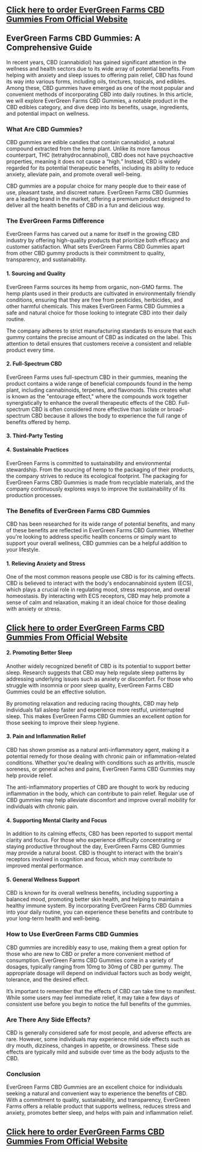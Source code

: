 <h2><strong><a title="https://www.facebook.com/TryEverGreenFarmsCBDGummiesUSA/" href="https://www.facebook.com/TryEverGreenFarmsCBDGummiesUSA/">Click here to order EverGreen Farms CBD Gummies From Official Website</a><br /><br />EverGreen Farms CBD Gummies: A Comprehensive Guide</strong></h2>
<p>In recent years, CBD (cannabidiol) has gained significant attention in the wellness and health sectors due to its wide array of potential benefits. From helping with anxiety and sleep issues to offering pain relief, CBD has found its way into various forms, including oils, tinctures, topicals, and edibles. Among these, CBD gummies have emerged as one of the most popular and convenient methods of incorporating CBD into daily routines. In this article, we will explore EverGreen Farms CBD Gummies, a notable product in the CBD edibles category, and dive deep into its benefits, usage, ingredients, and potential impact on wellness.</p>
<h3>What Are CBD Gummies?</h3>
<p>CBD gummies are edible candies that contain cannabidiol, a natural compound extracted from the hemp plant. Unlike its more famous counterpart, THC (tetrahydrocannabinol), CBD does not have psychoactive properties, meaning it does not cause a &ldquo;high.&rdquo; Instead, CBD is widely regarded for its potential therapeutic benefits, including its ability to reduce anxiety, alleviate pain, and promote overall well-being.</p>
<p>CBD gummies are a popular choice for many people due to their ease of use, pleasant taste, and discreet nature. EverGreen Farms CBD Gummies are a leading brand in the market, offering a premium product designed to deliver all the health benefits of CBD in a fun and delicious way.</p>
<h3>The EverGreen Farms Difference</h3>
<p>EverGreen Farms has carved out a name for itself in the growing CBD industry by offering high-quality products that prioritize both efficacy and customer satisfaction. What sets EverGreen Farms CBD Gummies apart from other CBD gummy products is their commitment to quality, transparency, and sustainability.</p>
<h4>1.&nbsp;<strong>Sourcing and Quality</strong></h4>
<p>EverGreen Farms sources its hemp from organic, non-GMO farms. The hemp plants used in their products are cultivated in environmentally friendly conditions, ensuring that they are free from pesticides, herbicides, and other harmful chemicals. This makes EverGreen Farms CBD Gummies a safe and natural choice for those looking to integrate CBD into their daily routine.</p>
<p>The company adheres to strict manufacturing standards to ensure that each gummy contains the precise amount of CBD as indicated on the label. This attention to detail ensures that customers receive a consistent and reliable product every time.</p>
<h4>2.&nbsp;<strong>Full-Spectrum CBD</strong></h4>
<p>EverGreen Farms uses full-spectrum CBD in their gummies, meaning the product contains a wide range of beneficial compounds found in the hemp plant, including cannabinoids, terpenes, and flavonoids. This creates what is known as the "entourage effect," where the compounds work together synergistically to enhance the overall therapeutic effects of the CBD. Full-spectrum CBD is often considered more effective than isolate or broad-spectrum CBD because it allows the body to experience the full range of benefits offered by hemp.</p>
<h4>3.&nbsp;<strong>Third-Party Testing</strong></h4>
<h4>4.&nbsp;<strong>Sustainable Practices</strong></h4>
<p>EverGreen Farms is committed to sustainability and environmental stewardship. From the sourcing of hemp to the packaging of their products, the company strives to reduce its ecological footprint. The packaging for EverGreen Farms CBD Gummies is made from recyclable materials, and the company continuously explores ways to improve the sustainability of its production processes.</p>
<h3>The Benefits of EverGreen Farms CBD Gummies</h3>
<p>CBD has been researched for its wide range of potential benefits, and many of these benefits are reflected in EverGreen Farms CBD Gummies. Whether you're looking to address specific health concerns or simply want to support your overall wellness, CBD gummies can be a helpful addition to your lifestyle.</p>
<h4>1.&nbsp;<strong>Relieving Anxiety and Stress</strong></h4>
<p>One of the most common reasons people use CBD is for its calming effects. CBD is believed to interact with the body's endocannabinoid system (ECS), which plays a crucial role in regulating mood, stress response, and overall homeostasis. By interacting with ECS receptors, CBD may help promote a sense of calm and relaxation, making it an ideal choice for those dealing with anxiety or stress.</p>
<h2><strong><a title="https://www.facebook.com/TryEverGreenFarmsCBDGummiesUSA/" href="https://www.facebook.com/TryEverGreenFarmsCBDGummiesUSA/">Click here to order EverGreen Farms CBD Gummies From Official Website</a></strong></h2>
<h4>2.&nbsp;<strong>Promoting Better Sleep</strong></h4>
<p>Another widely recognized benefit of CBD is its potential to support better sleep. Research suggests that CBD may help regulate sleep patterns by addressing underlying issues such as anxiety or discomfort. For those who struggle with insomnia or poor sleep quality, EverGreen Farms CBD Gummies could be an effective solution.</p>
<p>By promoting relaxation and reducing racing thoughts, CBD may help individuals fall asleep faster and experience more restful, uninterrupted sleep. This makes EverGreen Farms CBD Gummies an excellent option for those seeking to improve their sleep hygiene.</p>
<h4>3.&nbsp;<strong>Pain and Inflammation Relief</strong></h4>
<p>CBD has shown promise as a natural anti-inflammatory agent, making it a potential remedy for those dealing with chronic pain or inflammation-related conditions. Whether you're dealing with conditions such as arthritis, muscle soreness, or general aches and pains, EverGreen Farms CBD Gummies may help provide relief.</p>
<p>The anti-inflammatory properties of CBD are thought to work by reducing inflammation in the body, which can contribute to pain relief. Regular use of CBD gummies may help alleviate discomfort and improve overall mobility for individuals with chronic pain.</p>
<h4>4.&nbsp;<strong>Supporting Mental Clarity and Focus</strong></h4>
<p>In addition to its calming effects, CBD has been reported to support mental clarity and focus. For those who experience difficulty concentrating or staying productive throughout the day, EverGreen Farms CBD Gummies may provide a natural boost. CBD is thought to interact with the brain's receptors involved in cognition and focus, which may contribute to improved mental performance.</p>
<h4>5.&nbsp;<strong>General Wellness Support</strong></h4>
<p>CBD is known for its overall wellness benefits, including supporting a balanced mood, promoting better skin health, and helping to maintain a healthy immune system. By incorporating EverGreen Farms CBD Gummies into your daily routine, you can experience these benefits and contribute to your long-term health and well-being.</p>
<h3>How to Use EverGreen Farms CBD Gummies</h3>
<p>CBD gummies are incredibly easy to use, making them a great option for those who are new to CBD or prefer a more convenient method of consumption. EverGreen Farms CBD Gummies come in a variety of dosages, typically ranging from 10mg to 30mg of CBD per gummy. The appropriate dosage will depend on individual factors such as body weight, tolerance, and the desired effect.</p>
<p>It&rsquo;s important to remember that the effects of CBD can take time to manifest. While some users may feel immediate relief, it may take a few days of consistent use before you begin to notice the full benefits of the gummies.</p>
<h3>Are There Any Side Effects?</h3>
<p>CBD is generally considered safe for most people, and adverse effects are rare. However, some individuals may experience mild side effects such as dry mouth, dizziness, changes in appetite, or drowsiness. These side effects are typically mild and subside over time as the body adjusts to the CBD.</p>
<h3>Conclusion</h3>
<p>EverGreen Farms CBD Gummies are an excellent choice for individuals seeking a natural and convenient way to experience the benefits of CBD. With a commitment to quality, sustainability, and transparency, EverGreen Farms offers a reliable product that supports wellness, reduces stress and anxiety, promotes better sleep, and helps with pain and inflammation relief.</p>
<h2><strong><a title="https://www.facebook.com/TryEverGreenFarmsCBDGummiesUSA/" href="https://www.facebook.com/TryEverGreenFarmsCBDGummiesUSA/">Click here to order EverGreen Farms CBD Gummies From Official Website</a></strong></h2>
